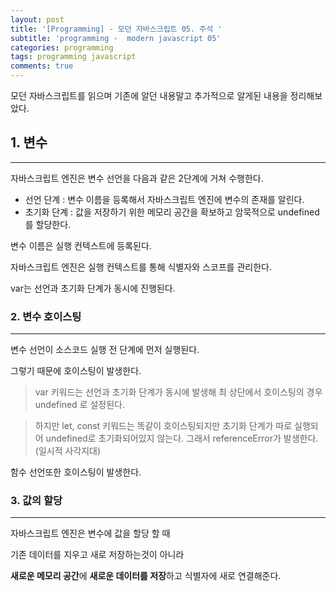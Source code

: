 ```yaml
---
layout: post
title: '[Programming] - 모던 자바스크립트 05. 주석 '
subtitle: 'programming -  modern javascript 05'
categories: programming
tags: programming javascript
comments: true
---
```



모던 자바스크립트를 읽으며 기존에 알던 내용말고 추가적으로 알게된 내용을 정리해보았다.

## 1. 변수

---

자바스크립트 엔진은 변수 선언을 다음과 같은 2단계에 거쳐 수행한다.

- 선언 단계 : 변수 이름을 등록해서 자바스크립트 엔진에 변수의 존재를 알린다.
- 초기화 단계 : 값을 저장하기 위한 메모리 공간을 확보하고 암묵적으로 undefined를 할당한다.

변수 이름은 실행 컨텍스트에 등록된다. 

자바스크립트 엔진은 실행 컨텍스트를 통해 식별자와 스코프를 관리한다. 

var는 선언과 초기화 단계가 동시에 진행된다.

### 2. 변수 호이스팅

---

변수 선언이 소스코드 실행 전 단계에 먼저 실행된다.

그렇기 때문에 호이스팅이 발생한다.

> var 키워드는 선언과 초기화 단계가 동시에 발생해
최 상단에서 호이스팅의 경우 undefined 로 설정된다.
> 

> 하지만 let, const 키워드는 똑같이 호이스팅되지만
초기화 단계가 따로 실행되어 undefined로 초기화되어있지 않는다. 
그래서 referenceError가 발생한다. (일시적 사각지대)
> 

함수 선언또한 호이스팅이 발생한다.

### 3. 값의 할당

---

자바스크립트 엔진은 변수에 값을 할당 할 때

기존 데이터를 지우고 새로 저장하는것이 아니라

**새로운 메모리 공간**에 **새로운 데이터를 저장**하고 식별자에 새로 연결해준다.